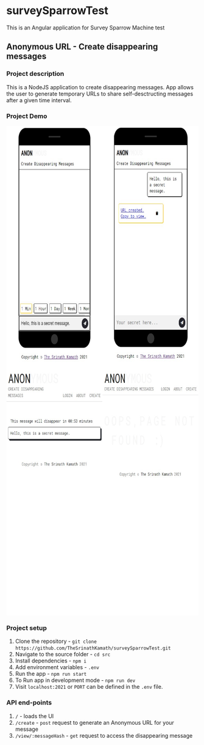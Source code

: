 # surveySparrowTest
This is an Angular application for Survey Sparrow Machine test

## Anonymous URL - Create disappearing messages

### Project description
This is a NodeJS application to create disappearing messages. App allows the user to generate temporary URLs to share self-desctructing messages after a given time interval.

### Project Demo
<div style="display: grid; grid-template-columns: repeat(2,50%); justify-items: center;">
  <img src="./docs/screenshots/send-message.jpg" height="640" alt="create anonymous url">
  <img src="./docs/screenshots/get-secret-url.jpg" height="640" alt="get-secret-url">
</div>

<div style="display: grid; grid-template-columns: repeat(2,50%); justify-items: center;">
  <img src="./docs/screenshots/view-message.jpg" height="640" alt="view message">
  <img src="./docs/screenshots/link-expiry.jpg" height="640" alt="link-expiry">
</div>

### Project setup
1) Clone the repository - `git clone https://github.com/TheSrinathKamath/surveySparrowTest.git`
2) Navigate to the source folder - `cd src`
3) Install dependencies - `npm i`
4) Add environment variables - `.env`
5) Run the app - `npm run start`
6) To Run app in development mode - `npm run dev`
7) Visit `localhost:2021` or `PORT` can be defined in the `.env` file.

### API end-points
1) `/` - loads the UI
2) `/create` - `post` request to generate an Anonymous URL for your message
4) `/view/:messageHash` - `get` request to access the disappearing message
